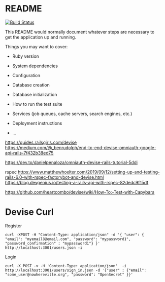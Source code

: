 # README

[![Build Status](https://travis-ci.com/pxai/rails-devise-omniauty-api.svg?branch=master)](https://travis-ci.com/pxai/rails-devise-omniauty-api)

This README would normally document whatever steps are necessary to get the
application up and running.

Things you may want to cover:

* Ruby version

* System dependencies

* Configuration

* Database creation

* Database initialization

* How to run the test suite

* Services (job queues, cache servers, search engines, etc.)

* Deployment instructions

* ...

https://guides.railsgirls.com/devise
https://medium.com/@_benrudolph/end-to-end-devise-omniauth-google-api-rails-7f432b38ed75 

https://dev.to/danielpenaloza/omniauth-devise-rails-tutorial-5ddi

rspec
https://www.matthewhoelter.com/2019/09/12/setting-up-and-testing-rails-6.0-with-rspec-factorybot-and-devise.html
https://blog.devgenius.io/testing-a-rails-api-with-rspec-82dedc9f15df

https://github.com/heartcombo/devise/wiki/How-To:-Test-with-Capybara

# Devise Curl

Register

```shell
curl -XPOST -H "Content-Type: application/json" -d '{ "user": { "email": "myemail8@email.com", "password": "mypassword1", "password_confirmation" : "mypassword1"} }' http://localhost:3001/users.json -i
```

Login
```shell
curl -X POST -v -H 'Content-Type: application/json'  -i http://localhost:3001/users/sign_in.json -d '{"user" : {"email": "some_user@nowhereville.org", "password": "OpenSecret" }}'
```




